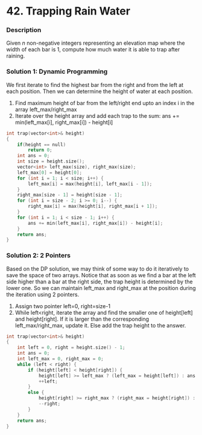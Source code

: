 # 42. Trapping Rain Water

### Description

Given *n* non-negative integers representing an elevation map where the width of each bar is 1, compute how much water it is able to trap after raining.

### Solution 1: Dynamic Programming

We first iterate to find the highest bar from the right and from the left at each position. Then we can determine the height of water at each position.

1. Find maximum height of bar from the left/right end upto an index i in the array left_max/right_max
2. Iterate over the height array and add each trap to the sum: 
           ans += min(left_max[i], right_max[i]) - height[i]

```c++
int trap(vector<int>& height)
{
	if(height == null)
		return 0;
    int ans = 0;
    int size = height.size();
    vector<int> left_max(size), right_max(size);
    left_max[0] = height[0];
    for (int i = 1; i < size; i++) {
        left_max[i] = max(height[i], left_max[i - 1]);
    }
    right_max[size - 1] = height[size - 1];
    for (int i = size - 2; i >= 0; i--) {
        right_max[i] = max(height[i], right_max[i + 1]);
    }
    for (int i = 1; i < size - 1; i++) {
        ans += min(left_max[i], right_max[i]) - height[i];
    }
    return ans;
}
```

### Solution 2: 2 Pointers

Based on the DP solution, we may think of some way to do it iteratively to save the space of two arrays. Notice that as soon as we find a bar at the left side higher than a bar at the right side, the trap height is determined by the lower one. So we can maintain left_max and right_max at the position during the iteration using 2 pointers.

1. Assign two pointer left=0, right=size-1
2. While left<right, iterate the array and find the smaller one of height[left] and height[right]. If it is larger than the corresponding left_max/right_max, update it. Else add the trap height to the answer. 

```c++
int trap(vector<int>& height)
{
    int left = 0, right = height.size() - 1;
    int ans = 0;
    int left_max = 0, right_max = 0;
    while (left < right) {
        if (height[left] < height[right]) {
            height[left] >= left_max ? (left_max = height[left]) : ans += (left_max - height[left]);
            ++left;
        }
        else {
            height[right] >= right_max ? (right_max = height[right]) : ans += (right_max - height[right]);
            --right;
        }
    }
    return ans;
}
```

